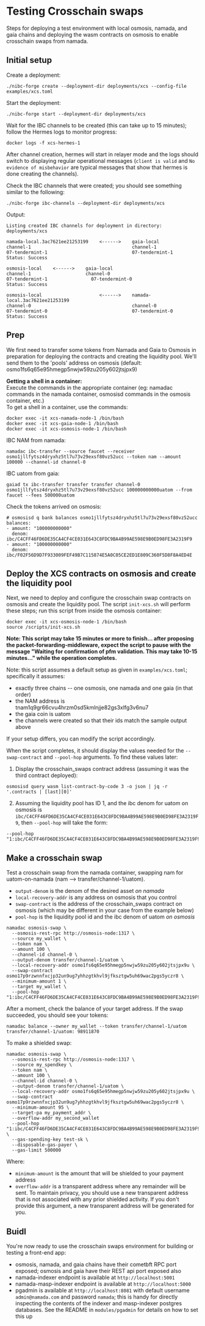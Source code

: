 # Testing Crosschain swaps

Steps for deploying a test environment with local osmosis, namada, and gaia chains and deploying the wasm contracts on osmosis to enable crosschain swaps from namada.

## Initial setup

Create a deployment:
```
./nibc-forge create --deployment-dir deployments/xcs --config-file examples/xcs.toml
```

Start the deployment:
```
./nibc-forge start --deployment-dir deployments/xcs
```

Wait for the IBC channels to be created (this can take up to 15 minutes); follow the Hermes logs to monitor progress:
```
docker logs -f xcs-hermes-1
```

After channel creation, hermes will start in relayer mode and the logs should switch to displaying regular operational messages (`client is valid` and `No evidence of misbehavior` are typical messages that show that hermes is done creating the channels).

Check the IBC channels that were created; you should see something similar to the following:
```
./nibc-forge ibc-channels --deployment-dir deployments/xcs
```
Output:
```
Listing created IBC channels for deployment in directory: deployments/xcs

namada-local.3ac7621ee21253199    <------>    gaia-local                    
channel-1                                     channel-1                     
07-tendermint-1                               07-tendermint-1               
Status: Success

osmosis-local    <------>    gaia-local   
channel-1                    channel-0    
07-tendermint-1                07-tendermint-0
Status: Success

osmosis-local                     <------>    namada-local.3ac7621ee21253199
channel-0                                     channel-0                     
07-tendermint-0                               07-tendermint-0               
Status: Success
```

## Prep
We first need to transfer some tokens from Namada and Gaia to Osmosis in preparation for deploying the contracts and creating the liquidity pool. We'll send them to the 'pools' address on osmosis (default: osmo1fs6q65e95hmegp5nwjw59zu205y602jtsjpx9)  

**Getting a shell in a container:**  
Execute the commands in the appropriate container (eg: namadac commands in the namada container, osmosisd commands in the osmosis container, etc.)  
To get a shell in a container, use the commands:
```
docker exec -it xcs-namada-node-1 /bin/bash
docker exec -it xcs-gaia-node-1 /bin/bash
docker exec -it xcs-osmosis-node-1 /bin/bash
```

IBC NAM from namada:
```
namadac ibc-transfer --source faucet --receiver osmo1jllfytsz4dryxhz5tl7u73v29exsf80vz52ucc --token nam --amount 100000 --channel-id channel-0
```

IBC uatom from gaia:
```
gaiad tx ibc-transfer transfer transfer channel-0 osmo1jllfytsz4dryxhz5tl7u73v29exsf80vz52ucc 100000000000uatom --from faucet --fees 500000uatom
```

Check the tokens arrived on osmosis:
```
# osmosisd q bank balances osmo1jllfytsz4dryxhz5tl7u73v29exsf80vz52ucc
balances:
- amount: "100000000000"
  denom: ibc/C4CFF46FD6DE35CA4CF4CE031E643C8FDC9BA4B99AE598E9B0ED98FE3A2319F9
- amount: "100000000000"
  denom: ibc/F02F56D9D7F933009FEF49B7C115874E5A0C05CE2ED1E809C360F5D8F8A4ED4E
```

## Deploy the XCS contracts on osmosis and create the liquidity pool
Next, we need to deploy and configure the crosschain swap contracts on osmosis and create the liquidity pool. The script `init-xcs.sh` will perform these steps; run this script from inside the osmosis container:  

```
docker exec -it xcs-osmosis-node-1 /bin/bash
source /scripts/init-xcs.sh
```

**Note: This script may take 15 minutes or more to finish... after proposing the packet-forwarding-middleware, expect the script to pause with the message "Waiting for confirmation of pfm validation. This may take 10-15 minutes..." while the operation completes.**

Note: this script assumes a default setup as given in `examples/xcs.toml`; specifically it assumes:
- exactly three chains -- one osmosis, one namada and one gaia (in that order)
- the NAM address is tnam1q9gr66cvu4hrzm0sd5kmlnjje82gs3xlfg3v6nu7
- the gaia coin is uatom
- the channels were created so that their ids match the sample output above

If your setup differs, you can modify the script accordingly.  

When the script completes, it should display the values needed for the `--swap-contract` and `--pool-hop` arguments. To find these values later:

1. Display the crosschain_swaps contract address (assuming it was the third contract deployed):
```
osmosisd query wasm list-contract-by-code 3 -o json | jq -r '.contracts | [last][0]'
```

2. Assuming the liquidity pool has ID 1, and the ibc denom for uatom on osmosis is `ibc/C4CFF46FD6DE35CA4CF4CE031E643C8FDC9BA4B99AE598E9B0ED98FE3A2319F9`, then `--pool-hop` will take the form:
```
--pool-hop "1:ibc/C4CFF46FD6DE35CA4CF4CE031E643C8FDC9BA4B99AE598E9B0ED98FE3A2319F9"
```
## Make a crosschain swap

Test a crosschain swap from the namada container, swapping nam for uatom-on-namada (nam --> transfer/channel-1/uatom).
- `output-denom` is the denom of the desired asset *on namada*
- `local-recovery-addr` is any address on osmosis that you control
- `swap-contract` is the address of the crosschain_swaps contract on osmosis (which may be different in your case from the example below)
- `pool-hop` is the liquidity pool id and the ibc denom of uatom *on osmosis*

```
namadac osmosis-swap \
  --osmosis-rest-rpc http://osmosis-node:1317 \
  --source my_wallet \
  --token nam \
  --amount 100 \
  --channel-id channel-0 \
  --output-denom transfer/channel-1/uatom \
  --local-recovery-addr osmo1fs6q65e95hmegp5nwjw59zu205y602jtsjpx9u \
  --swap-contract osmo17p9rzwnnfxcjp32un9ug7yhhzgtkhvl9jfksztgw5uh69wac2pgs5yczr8 \
  --minimum-amount 1 \
  --target my_wallet \
  --pool-hop "1:ibc/C4CFF46FD6DE35CA4CF4CE031E643C8FDC9BA4B99AE598E9B0ED98FE3A2319F9"
```

After a moment, check the balance of your target address. If the swap succeeded, you should see your tokens:
```
namadac balance --owner my_wallet --token transfer/channel-1/uatom
transfer/channel-1/uatom: 98911870
```

To make a shielded swap:
```
namadac osmosis-swap \
  --osmosis-rest-rpc http://osmosis-node:1317 \
  --source my_spendkey \
  --token nam \
  --amount 100 \
  --channel-id channel-0 \
  --output-denom transfer/channel-1/uatom \
  --local-recovery-addr osmo1fs6q65e95hmegp5nwjw59zu205y602jtsjpx9u \
  --swap-contract osmo17p9rzwnnfxcjp32un9ug7yhhzgtkhvl9jfksztgw5uh69wac2pgs5yczr8 \
  --minimum-amount 95 \
  --target-pa my_payment_addr \
  --overflow-addr my_second_wallet
  --pool-hop "1:ibc/C4CFF46FD6DE35CA4CF4CE031E643C8FDC9BA4B99AE598E9B0ED98FE3A2319F9" \
  --gas-spending-key test-sk \
  --disposable-gas-payer \
  --gas-limit 500000
```
Where:
- `minimum-amount` is the amount that will be shielded to your payment address
- `overflow-addr` is a transparent address where any remainder will be sent. To maintain privacy, you should use a new transparent address that is not associated with any prior shielded activity. If you don't provide this argument, a new transparent address will be generated for you.

## Buidl
You're now ready to use the crosschain swaps environment for building or testing a front-end app:
- osmosis, namada, and gaia chains have their cometbft RPC port exposed; osmosis and gaia have their REST api port exposed also
- namada-indexer endpoint is available at `http://localhost:5001`
- namada-masp-indexer endpoint is available at `http://localhost:5000`
- pgadmin is available at `http://localhost:8081` with default username `admin@namada.com` and password `namada`; this is handy for directly inspecting the contents of the indexer and masp-indexer postgres databases. See the README in `modules/pgadmin` for details on how to set this up
